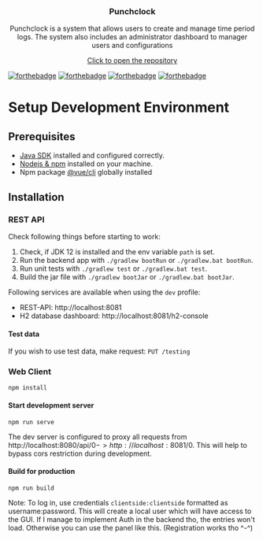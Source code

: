 <br/>
<div>
  <h3 align="center">Punchclock</h3>
  <p align="center">Punchclock is a system that allows users to create and manage time period logs. The system also includes an administrator dashboard to manager users and configurations</p>
  <p align="center"><a href="https://github.com/GeneTv/punchclock">Click to open the repository</a></p>
</div>

[![forthebadge](https://forthebadge.com/images/badges/60-percent-of-the-time-works-every-time.svg)](https://forthebadge.com)
[![forthebadge](https://forthebadge.com/images/badges/fuck-it-ship-it.svg)](https://forthebadge.com)
[![forthebadge](https://forthebadge.com/images/badges/works-on-my-machine.svg)](https://forthebadge.com)
[![forthebadge](https://forthebadge.com/images/badges/designed-in-ms-paint.svg)](https://forthebadge.com)
 

# Setup Development Environment

## Prerequisites
 - [Java SDK]() installed and configured correctly.
 - [Nodejs & npm](https://nodejs.org/en/) installed on your machine.
 - Npm package [@vue/cli](https://npmjs.org/package/vue) globally installed


## Installation

### REST API
Check following things before starting to work:
1. Check, if JDK 12 is installed and the env variable `path` is set.
1. Run the backend app with `./gradlew bootRun` or `./gradlew.bat bootRun`.
1. Run unit tests with `./gradlew test` or `./gradlew.bat test`.
1. Build the jar file with `./gradlew bootJar` or `./gradlew.bat bootJar`.

Following services are available when using the `dev` profile:
- REST-API: http://localhost:8081
- H2 database dashboard: http://localhost:8081/h2-console

#### Test data
If you wish to use test data, make request: `PUT /testing`


### Web Client
`npm install`

#### Start development server
`npm run serve`

The dev server is configured to proxy all requests from http://localhost:8080/api/$0 -> http://localhost:8081/$0. This will help to bypass cors restriction during development.

#### Build for production
`npm run build`

Note: To log in, use credentials `clientside:clientside` formatted as username:password. This will create a local user which will have access to the GUI. If I manage to implement Auth in the backend tho, the entries won't load. Otherwise you can use the panel like this. (Registration works tho ^-^)